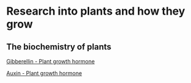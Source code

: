# Research into plants and how they grow
## The biochemistry of plants
[Gibberellin - Plant growth hormone](https://en.wikipedia.org/wiki/Gibberellin)

[Auxin - Plant growth hormone](https://en.wikipedia.org/wiki/Auxin)
